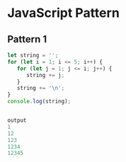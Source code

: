 # JavaScript Pattern

## Pattern 1
```javascript
let string = '';
for (let i = 1; i <= 5; i++) {
   for (let j = 1; j <= i; j++) {
      string += j;
   }
   string += '\n';
}
console.log(string);


output
1
12
123
1234
12345
```